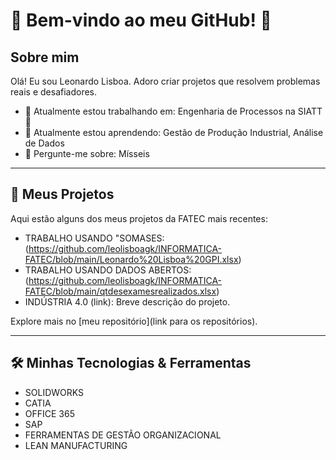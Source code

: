 # 🌟 Bem-vindo ao meu GitHub! 👋

## Sobre mim

Olá! Eu sou Leonardo Lisboa. Adoro criar projetos que resolvem problemas reais e desafiadores.

- 🔭 Atualmente estou trabalhando em: Engenharia de Processos na SIATT 🚀
- 🌱 Atualmente estou aprendendo: Gestão de Produção Industrial, Análise de Dados
- 💬 Pergunte-me sobre: Mísseis

---

## 🚀 Meus Projetos

Aqui estão alguns dos meus projetos da FATEC mais recentes:

- TRABALHO USANDO "SOMASES: (https://github.com/leolisboagk/INFORMATICA-FATEC/blob/main/Leonardo%20Lisboa%20GPI.xlsx)
- TRABALHO USANDO DADOS ABERTOS: (https://github.com/leolisboagk/INFORMATICA-FATEC/blob/main/qtdesexamesrealizados.xlsx)
- INDÚSTRIA 4.0 (link): Breve descrição do projeto.

Explore mais no [meu repositório](link para os repositórios).

---

## 🛠️ Minhas Tecnologias & Ferramentas

- SOLIDWORKS
- CATIA
- OFFICE 365
- SAP
- FERRAMENTAS DE GESTÃO ORGANIZACIONAL
- LEAN MANUFACTURING
  
